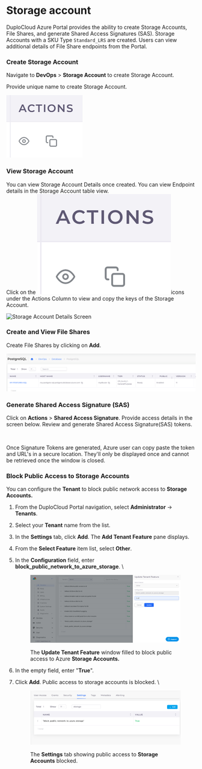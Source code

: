 # Storage account

DuploCloud Azure Portal provides the ability to create Storage Accounts, File Shares, and generate Shared Access Signatures (SAS). Storage Accounts with a SKU Type `Standard_LRS` are created. Users can view additional details of File Share endpoints from the Portal.

### Create Storage Account

Navigate to **DevOps** > **Storage Account** to create Storage Account.

Provide unique name to create Storage Account.

<div align="left">

<img src="../../.gitbook/assets/image (54).png" alt="Add Storage Account screen">

</div>

### View Storage Account

You can view Storage Account Details once created. You can view Endpoint details in the Storage Account table view.\
Click on the  <img src="../../.gitbook/assets/image (1) (1) (2).png" alt="" data-size="line">icons under the Actions Column to view and copy the keys of the Storage Account.

![Storage Account Details Screen](<../../.gitbook/assets/image (23) (2).png>)

### Create and View File Shares

Create File Shares by clicking on **Add**.&#x20;

![View File Share](<../../.gitbook/assets/image (33).png>)

### Generate Shared Access Signature (SAS)

Click on **Actions** > **Shared Access Signature**. Provide access details in the screen below. Review and generate Shared Access Signature(SAS) tokens.

<div align="left">

<img src="../../.gitbook/assets/image (28).png" alt="">

</div>

Once Signature Tokens are generated, Azure user can copy paste the token and URL's in a secure location. They'll only be displayed once and cannot be retrieved once the window is closed.

### Block Public Access to Storage Accounts

You can configure the **Tenant** to block public network access to **Storage Accounts.**

1. From the DuploCloud Portal navigation, select **Administrator** -> **Tenants**.&#x20;
2. Select your **Tenant** name from the list.&#x20;
3. In the **Settings** tab, click **Add**. The **Add Tenant Feature** pane displays.&#x20;
4. From the **Select Feature** item list, select **Other**.&#x20;
5.  In the **Configuration** field, enter **block\_public\_network\_to\_azure\_storage**. \


    <div align="left">

    <figure><img src="../../.gitbook/assets/Screenshot (233).png" alt=""><figcaption><p>The <strong>Update Tenant Feature</strong> window filled to block public access to Azure <strong>Storage Accounts.</strong> </p></figcaption></figure>

    </div>
6. In the empty field, enter "**True**".&#x20;
7.  Click **Add**. Public access to storage accounts is blocked. \


    <div align="left">

    <figure><img src="../../.gitbook/assets/Screenshot (234).png" alt=""><figcaption><p>The <strong>Settings</strong> tab showing public access to <strong>Storage Accounts</strong> blocked.</p></figcaption></figure>

    </div>

###
